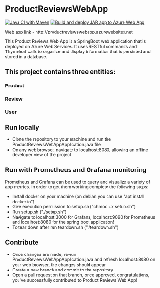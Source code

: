 # ProductReviewsWebApp

[![Java CI with Maven](https://github.com/NathanMacDiarmid/ProductReviewsWebApp/actions/workflows/maven.yml/badge.svg)](https://github.com/NathanMacDiarmid/ProductReviewsWebApp/actions/workflows/maven.yml)
[![Build and deploy JAR app to Azure Web App](https://github.com/NathanMacDiarmid/ProductReviewsWebApp/actions/workflows/master_productreviewswebapp.yml/badge.svg)](https://github.com/NathanMacDiarmid/ProductReviewsWebApp/actions/workflows/master_productreviewswebapp.yml)

Web app link - http://productreviewswebapp.azurewebsites.net

This Product Reviews Web App is a SpringBoot web application that is deployed on Azure Web Services. It uses RESTful commands and Thymeleaf calls to organize and display information that is persisted and stored in a database.

## This project contains three entities:

### Product



### Review



### User



## Run locally

- Clone the repository to your machine and run the ProductReviewsWebAppApplication.java file
- On any web browser, navigate to localhost:8080, allowing an offline developer view of the project


## Run with Prometheus and Grafana monitoring

Prometheus and Grafana can be used to query and visualize a variety of app metrics. In order to get them working complete the following steps:

- Install docker on your machine (on debian you can use "apt install docker.io")
- Give execution permission to setup.sh ("chmod +x setup.sh")
- Run setup.sh ("./setup.sh")
- Navigate to localhost:3000 for Grafana, localhost:9090 for Prometheus and localhost:8080 for the spring boot application!
- To tear down after run teardown.sh ("./teardown.sh")

## Contribute

- Once changes are made, re-run ProductReviewsWebAppApplication.java and refresh localhost:8080 on your web browser, the changes should appear
- Create a new branch and commit to the repository
- Open a pull request on that branch, once approved, congratulations, you've successfully contributed to Product Reviews Web App!
